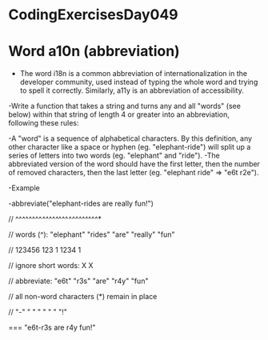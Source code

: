 # CodingExercisesDay049
# Word a10n (abbreviation)
- The word i18n is a common abbreviation of internationalization in the developer community, used instead of typing the whole word and trying to spell it correctly. Similarly, a11y is an abbreviation of accessibility.

-Write a function that takes a string and turns any and all "words" (see below) within that string of length 4 or greater into an abbreviation, following these rules:

-A "word" is a sequence of alphabetical characters. By this definition, any other character like a space or hyphen (eg. "elephant-ride") will split up a series of letters into two words (eg. "elephant" and "ride").
-The abbreviated version of the word should have the first letter, then the number of removed characters, then the last letter (eg. "elephant ride" => "e6t r2e").

-Example

-abbreviate("elephant-rides are really fun!")

//          ^^^^^^^^*^^^^^*^^^*^^^^^^*^^^*

// words (^):   "elephant" "rides" "are" "really" "fun"

//                123456     123     1     1234     1

// ignore short words:               X              X


// abbreviate:    "e6t"     "r3s"  "are"  "r4y"   "fun"

// all non-word characters (*) remain in place

//                     "-"      " "    " "     " "     "!"

=== "e6t-r3s are r4y fun!"
